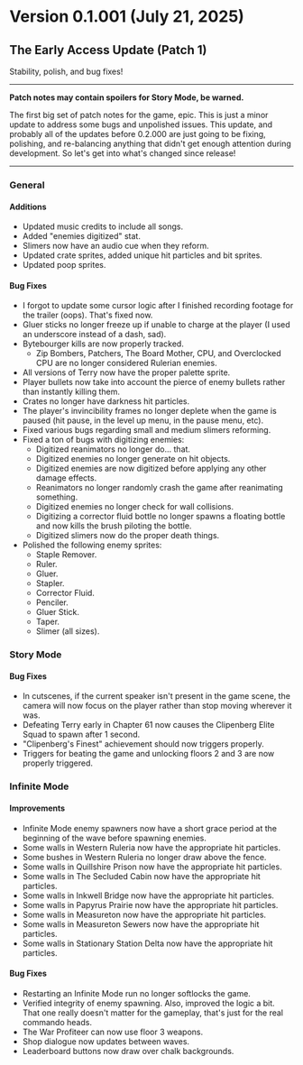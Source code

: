# Version 0.1.001 (July 21, 2025)
## The Early Access Update (Patch 1)
Stability, polish, and bug fixes!

---

**Patch notes may contain spoilers for Story Mode, be warned.**

The first big set of patch notes for the game, epic. This is just a minor update to address some bugs and unpolished issues. This update, and probably all of the updates before 0.2.000 are just going to be fixing, polishing, and re-balancing anything that didn't get enough attention during development. So let's get into what's changed since release!

---



### General

#### Additions

- Updated music credits to include all songs.
- Added "enemies digitized" stat.
- Slimers now have an audio cue when they reform.
- Updated crate sprites, added unique hit particles and bit sprites.
- Updated poop sprites.

#### Bug Fixes

- I forgot to update some cursor logic after I finished recording footage for the trailer (oops). That's fixed now.
- Gluer sticks no longer freeze up if unable to charge at the player (I used an underscore instead of a dash, sad).
- Bytebourger kills are now properly tracked.
    - Zip Bombers, Patchers, The Board Mother, CPU, and Overclocked CPU are no longer considered Rulerian enemies.
- All versions of Terry now have the proper palette sprite.
- Player bullets now take into account the pierce of enemy bullets rather than instantly killing them.
- Crates no longer have darkness hit particles.
- The player's invincibility frames no longer deplete when the game is paused (hit pause, in the level up menu, in the pause menu, etc).
- Fixed various bugs regarding small and medium slimers reforming.
- Fixed a ton of bugs with digitizing enemies:
    - Digitized reanimators no longer do... that.
    - Digitized enemies no longer generate on hit objects.
    - Digitized enemies are now digitized before applying any other damage effects.
    - Reanimators no longer randomly crash the game after reanimating something.
    - Digitized enemies no longer check for wall collisions.
    - Digitizing a corrector fluid bottle no longer spawns a floating bottle and now kills the brush piloting the bottle.
    - Digitized slimers now do the proper death things.
- Polished the following enemy sprites:
    - Staple Remover.
    - Ruler.
    - Gluer.
    - Stapler.
    - Corrector Fluid.
    - Penciler.
    - Gluer Stick.
    - Taper.
    - Slimer (all sizes).



### Story Mode

#### Bug Fixes

- In cutscenes, if the current speaker isn't present in the game scene, the camera will now focus on the player rather than stop moving wherever it was.
- Defeating Terry early in Chapter 61 now causes the Clipenberg Elite Squad to spawn after 1 second.
- "Clipenberg's Finest" achievement should now triggers properly.
- Triggers for beating the game and unlocking floors 2 and 3 are now properly triggered.



### Infinite Mode

#### Improvements

- Infinite Mode enemy spawners now have a short grace period at the beginning of the wave before spawning enemies.
- Some walls in Western Ruleria now have the appropriate hit particles.
- Some bushes in Western Ruleria no longer draw above the fence.
- Some walls in Quillshire Prison now have the appropriate hit particles.
- Some walls in The Secluded Cabin now have the appropriate hit particles.
- Some walls in Inkwell Bridge now have the appropriate hit particles.
- Some walls in Papyrus Prairie now have the appropriate hit particles.
- Some walls in Measureton now have the appropriate hit particles.
- Some walls in Measureton Sewers now have the appropriate hit particles.
- Some walls in Stationary Station Delta now have the appropriate hit particles.

#### Bug Fixes

- Restarting an Infinite Mode run no longer softlocks the game.
- Verified integrity of enemy spawning. Also, improved the logic a bit. That one really doesn't matter for the gameplay, that's just for the real commando heads.
- The War Profiteer can now use floor 3 weapons.
- Shop dialogue now updates between waves.
- Leaderboard buttons now draw over chalk backgrounds.
